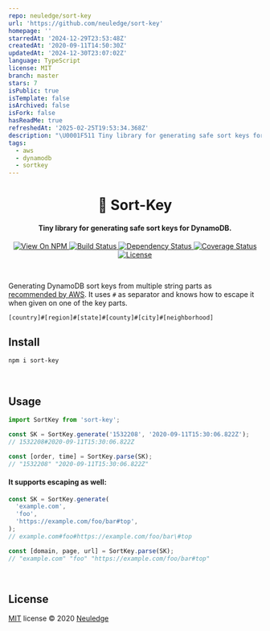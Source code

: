 ```yaml
---
repo: neuledge/sort-key
url: 'https://github.com/neuledge/sort-key'
homepage: ''
starredAt: '2024-12-29T23:53:48Z'
createdAt: '2020-09-11T14:50:30Z'
updatedAt: '2024-12-30T23:07:02Z'
language: TypeScript
license: MIT
branch: master
stars: 7
isPublic: true
isTemplate: false
isArchived: false
isFork: false
hasReadMe: true
refreshedAt: '2025-02-25T19:53:34.368Z'
description: "\U0001F511 Tiny library for generating safe sort keys for DynamoDB."
tags:
  - aws
  - dynamodb
  - sortkey
---
```


<h1 align="center" style="text-align:center">🔑 Sort-Key</h1>

<h4 align="center">Tiny library for generating safe sort keys for DynamoDB.</h4>

<p align="center">
  <a href="https://www.npmjs.org/package/sort-key">
    <img src="http://img.shields.io/npm/v/sort-key.svg" alt="View On NPM">
  </a>
  <a href="https://github.com/neuledge/sort-key/actions/workflows/build.yml">
    <img src="https://github.com/neuledge/sort-key/actions/workflows/build.yml/badge.svg"
      alt="Build Status">
  </a>
  <a href="https://depfu.com/github/neuledge/sort-key?project_id=15586">
    <img src="https://badges.depfu.com/badges/c8d7e8c2c15dc9427a6d96b382a83cd8/overview.svg"
       alt="Dependency Status">
  </a>
  <a href="https://codecov.io/gh/neuledge/sort-key">
    <img src="https://codecov.io/gh/neuledge/sort-key/branch/master/graph/badge.svg?token=IG7TTIBZRY"
      alt="Coverage Status" />
  </a>
  <a href="LICENSE">
    <img src="https://img.shields.io/npm/l/sort-key.svg" alt="License">
  </a>
</p>
<br>

Generating DynamoDB sort keys from multiple string parts as [recommended by
AWS](https://docs.aws.amazon.com/amazondynamodb/latest/developerguide/bp-sort-keys.html). It uses
`#` as separator and knows how to escape it when given on one of the key parts.

```
[country]#[region]#[state]#[county]#[city]#[neighborhood]
```

## Install

```bash
npm i sort-key
```

<br>

## Usage

```ts
import SortKey from 'sort-key';

const SK = SortKey.generate('1532208', '2020-09-11T15:30:06.822Z');
// 1532208#2020-09-11T15:30:06.822Z

const [order, time] = SortKey.parse(SK);
// "1532208" "2020-09-11T15:30:06.822Z"
```

#### It supports escaping as well:

```ts
const SK = SortKey.generate(
  'example.com',
  'foo',
  'https://example.com/foo/bar#top',
);
// example.com#foo#https://example.com/foo/bar\#top

const [domain, page, url] = SortKey.parse(SK);
// "example.com" "foo" "https://example.com/foo/bar#top"
```

<br>

## License

[MIT](LICENSE) license &copy; 2020 [Neuledge](https://neuledge.com)
